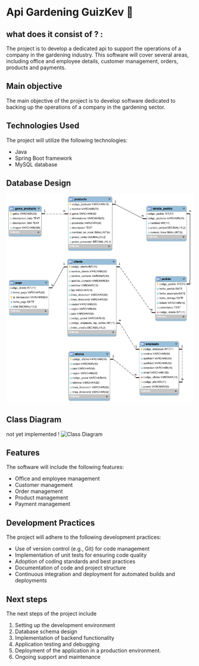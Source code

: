 # **Api Gardening GuizKev 👀**

## what does it consist of ? :
The project is to develop a dedicated api to support the operations of a company in the gardening industry. This software will cover several areas, including office and employee details, customer management, orders, products and payments.

## Main objective
The main objective of the project is to develop software dedicated to backing up the operations of a company in the gardening sector.

## Technologies Used
The project will utilize the following technologies:
- Java 
- Spring Boot framework
- MySQL  database


## Database Design
![Database Design](/imagesDocumentation/physical_database_model.png)


## Class Diagram
not yet implemented !
![Class Diagram]() 

## Features
The software will include the following features:
- Office and employee management
- Customer management
- Order management
- Product management
- Payment management

## Development Practices
The project will adhere to the following development practices:

- Use of version control (e.g., Git) for code management
- Implementation of unit tests for ensuring code quality
- Adoption of coding standards and best practices
- Documentation of code and project structure
- Continuous integration and deployment for automated builds and deployments


## Next steps
The next steps of the project include

1. Setting up the development environment
2. Database schema design
3. Implementation of backend functionality
4. Application testing and debugging
5. Deployment of the application in a production environment.
6. Ongoing support and maintenance